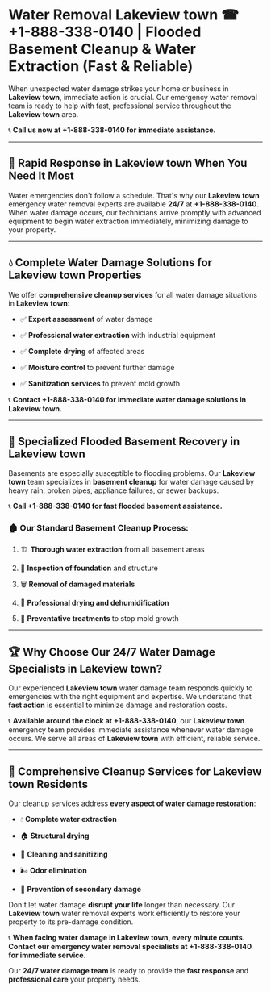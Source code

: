 # Water Removal Lakeview town ☎ +1-888-338-0140 | Flooded Basement Cleanup & Water Extraction (Fast & Reliable)

When unexpected water damage strikes your home or business in **Lakeview town**, immediate action is crucial. Our emergency water removal team is ready to help with fast, professional service throughout the **Lakeview town** area. 

📞 **Call us now at +1-888-338-0140 for immediate assistance.**
---
## 🚀 Rapid Response in Lakeview town When You Need It Most
Water emergencies don't follow a schedule. That's why our **Lakeview town** emergency water removal experts are available **24/7** at **+1-888-338-0140**. When water damage occurs, our technicians arrive promptly with advanced equipment to begin water extraction immediately, minimizing damage to your property.
---
## 💧 Complete Water Damage Solutions for Lakeview town Properties
We offer **comprehensive cleanup services** for all water damage situations in **Lakeview town**:
- ✅ **Expert assessment** of water damage  
- ✅ **Professional water extraction** with industrial equipment  
- ✅ **Complete drying** of affected areas  
- ✅ **Moisture control** to prevent further damage  
- ✅ **Sanitization services** to prevent mold growth  
📞 **Contact +1-888-338-0140 for immediate water damage solutions in Lakeview town.**
---
## 🌊 Specialized Flooded Basement Recovery in Lakeview town
Basements are especially susceptible to flooding problems. Our **Lakeview town** team specializes in **basement cleanup** for water damage caused by heavy rain, broken pipes, appliance failures, or sewer backups. 
📞 **Call +1-888-338-0140 for fast flooded basement assistance.**
### 🏚️ Our Standard Basement Cleanup Process:
1. 🏗️ **Thorough water extraction** from all basement areas  
2. 🔎 **Inspection of foundation** and structure  
3. 🗑️ **Removal of damaged materials**  
4. 💨 **Professional drying and dehumidification**  
5. 🚫 **Preventative treatments** to stop mold growth  
---
## 🏆 Why Choose Our 24/7 Water Damage Specialists in Lakeview town?
Our experienced **Lakeview town** water damage team responds quickly to emergencies with the right equipment and expertise. We understand that **fast action** is essential to minimize damage and restoration costs.
📞 **Available around the clock at +1-888-338-0140**, our **Lakeview town** emergency team provides immediate assistance whenever water damage occurs. We serve all areas of **Lakeview town** with efficient, reliable service.
---
## 🧹 Comprehensive Cleanup Services for Lakeview town Residents
Our cleanup services address **every aspect of water damage restoration**:
- 💧 **Complete water extraction**  
- 🏠 **Structural drying**  
- 🧼 **Cleaning and sanitizing**  
- 🌬️ **Odor elimination**  
- 🚫 **Prevention of secondary damage**  
Don't let water damage **disrupt your life** longer than necessary. Our **Lakeview town** water removal experts work efficiently to restore your property to its pre-damage condition.
📞 **When facing water damage in Lakeview town, every minute counts. Contact our emergency water removal specialists at +1-888-338-0140 for immediate service.**
Our **24/7 water damage team** is ready to provide the **fast response** and **professional care** your property needs.
